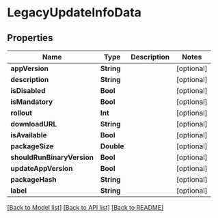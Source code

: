 # LegacyUpdateInfoData

## Properties
Name | Type | Description | Notes
------------ | ------------- | ------------- | -------------
**appVersion** | **String** |  | [optional] 
**description** | **String** |  | [optional] 
**isDisabled** | **Bool** |  | [optional] 
**isMandatory** | **Bool** |  | [optional] 
**rollout** | **Int** |  | [optional] 
**downloadURL** | **String** |  | [optional] 
**isAvailable** | **Bool** |  | [optional] 
**packageSize** | **Double** |  | [optional] 
**shouldRunBinaryVersion** | **Bool** |  | [optional] 
**updateAppVersion** | **Bool** |  | [optional] 
**packageHash** | **String** |  | [optional] 
**label** | **String** |  | [optional] 

[[Back to Model list]](../README.md#documentation-for-models) [[Back to API list]](../README.md#documentation-for-api-endpoints) [[Back to README]](../README.md)


